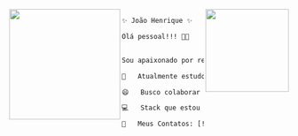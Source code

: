 <img align="right" height="150" src="https://media.giphy.com/media/USV0ym3bVWQJJmNu3N/giphy.gif"/>
<img align="left" height="200" src="https://media.giphy.com/media/l0HlHLM0hD7bimkus/giphy.gif"/>


```diff
✨ João Henrique ✨

Olá pessoal!!! 👋😄


Sou apaixonado por resolver problemas com tecnologia. Desde de criança meus olhos bilhava quando usava um computador e cada vez isso ficou mais intenso.<br>

🚀   Atualmente estudo Sistemas da Informação na Uninove<br>

😄   Busco colaborar com projetos tanto em front-end quanto em back-end usando Angular9, ReactJS, React Native e Node.js<br>

💻   Stack que estou estudando: Angular9, ReactJS, Node.js, React Native & Typescript.<br>

💬   Meus Contatos: [![Linkedin Badge](https://img.shields.io/badge/-Jo%C3%A3o%20Henrique-blue?style=flat-square&logo=Linkedin&logoColor=white&link=https://www.linkedin.com/in/iamjoaohenrique/)](https://www.linkedin.com/in/iamjoaohenrique/) [![Icloud Badge](https://img.shields.io/badge/-joaohs50@gmail.com-c14438?style=flat-square&logo=Icloud&logoColor=white&link=mailto:joaohs50@gmail.com)](mailto:joaohs50@gmail.com)

```
<!--
**iamjoaohenrique/iamjoaohenrique** is a ✨ _special_ ✨ repository because its `README.md` (this file) appears on your GitHub profile.
